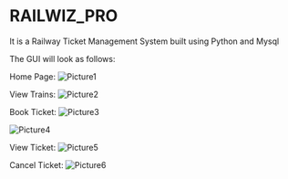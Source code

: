 # RAILWIZ_PRO
It is a Railway Ticket Management System built using Python and Mysql


The GUI will look as follows:


Home Page:
![Picture1](https://github.com/user-attachments/assets/7b29935d-6c2a-4f78-9d08-4ed4826d866a)

View Trains:
![Picture2](https://github.com/user-attachments/assets/a1620240-ed35-4109-a34b-14609341e0d8)

Book Ticket:
![Picture3](https://github.com/user-attachments/assets/532d823c-605b-40e5-97cc-49f5c850476c)

![Picture4](https://github.com/user-attachments/assets/64090201-66a9-488a-89b3-8e468c584b61)

View Ticket:
![Picture5](https://github.com/user-attachments/assets/d8684438-ee88-4609-bd54-56a9eefbd803)

Cancel Ticket:
![Picture6](https://github.com/user-attachments/assets/c2615d17-27de-4a2a-bc85-f75d74e00d14)
